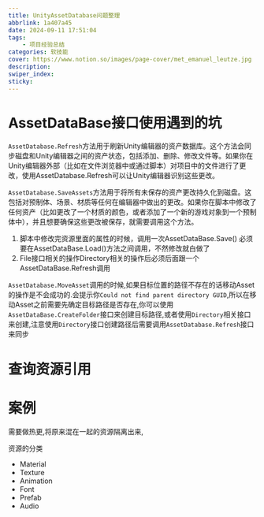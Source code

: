 ```yaml
---
title: UnityAssetDatabase问题整理
abbrlink: 1a407a45
date: 2024-09-11 17:51:04
tags:
    - 项目经验总结
categories: 软技能
cover: https://www.notion.so/images/page-cover/met_emanuel_leutze.jpg
description:
swiper_index:
sticky:
---
```


# AssetDataBase接口使用遇到的坑

`AssetDatabase.Refresh`方法用于刷新Unity编辑器的资产数据库。这个方法会同步磁盘和Unity编辑器之间的资产状态，包括添加、删除、修改文件等。如果你在Unity编辑器外部（比如在文件浏览器中或通过脚本）对项目中的文件进行了更改，使用AssetDatabase.Refresh可以让Unity编辑器识别这些更改。

`AssetDatabase.SaveAssets`方法用于将所有未保存的资产更改持久化到磁盘。这包括对预制体、场景、材质等任何在编辑器中做出的更改。如果你在脚本中修改了任何资产（比如更改了一个材质的颜色，或者添加了一个新的游戏对象到一个预制体中），并且想要确保这些更改被保存，就需要调用这个方法。

1. 脚本中修改完资源里面的属性的时候，调用一次AssetDataBase.Save() 必须要在AssetDataBase.Load()方法之间调用，不然修改就白做了
2. File接口相关的操作Directory相关的操作后必须后面跟一个AssetDataBase.Refresh调用

`AssetDatabase.MoveAsset`调用的时候,如果目标位置的路径不存在的话移动Asset的操作是不会成功的.会提示你`Could not find parent directory GUID`,所以在移动Asset之前需要先确定目标路径是否存在,你可以使用`AssetDataBase.CreateFolder`接口来创建目标路径,或者使用`Directory`相关接口来创建,注意使用`Directory`接口创建路径后需要调用`AssetDatabase.Refresh`接口来同步

# 查询资源引用



# 案例

需要做热更,将原来混在一起的资源隔离出来,

资源的分类

- Material
- Texture
- Animation
- Font
- Prefab
- Audio